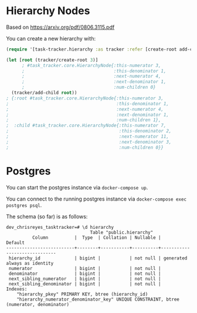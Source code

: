 # Hierarchy Nodes

Based on https://arxiv.org/pdf/0806.3115.pdf

You can create a new hierarchy with:

```clojure
(require '[task-tracker.hierarchy :as tracker :refer [create-root add-child]])

(let [root (tracker/create-root 3)]
      ; #task_tracker.core.HierarchyNode{:this-numerator 3,
      ;                                  :this-denominator 1,
      ;                                  :next-numerator 4,
      ;                                  :next-denominator 1,
      ;                                  :num-children 0}
  (tracker/add-child root))
; {:root #task_tracker.core.HierarchyNode{:this-numerator 3,
;                                         :this-denominator 1,
;                                         :next-numerator 4,
;                                         :next-denominator 1,
;                                         :num-children 1},
;  :child #task_tracker.core.HierarchyNode{:this-numerator 7,
;                                          :this-denominator 2,
;                                          :next-numerator 11,
;                                          :next-denominator 3,
;                                          :num-children 0}}
```

# Postgres

You can start the postgres instance via `docker-compose up`.

You can connect to the running postgres instance via `docker-compose exec postgres psql`.

The schema (so far) is as follows:

```
dev_chrisreyes_tasktracker=# \d hierarchy
                                Table "public.hierarchy"
          Column          |  Type  | Collation | Nullable |           Default
--------------------------+--------+-----------+----------+------------------------------
 hierarchy_id             | bigint |           | not null | generated always as identity
 numerator                | bigint |           | not null |
 denominator              | bigint |           | not null |
 next_sibling_numerator   | bigint |           | not null |
 next_sibling_denominator | bigint |           | not null |
Indexes:
    "hierarchy_pkey" PRIMARY KEY, btree (hierarchy_id)
    "hierarchy_numerator_denominator_key" UNIQUE CONSTRAINT, btree (numerator, denominator)
```
